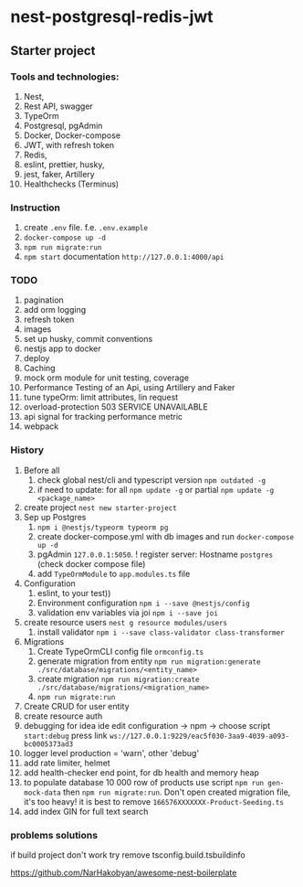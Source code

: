 # nest-postgresql-redis-jwt
## Starter project
### Tools and technologies:
1. Nest,
2. Rest API, swagger
3. TypeOrm
4. Postgresql, pgAdmin
5. Docker, Docker-compose
6. JWT, with refresh token
7. Redis,
8. eslint, prettier, husky,
9. jest, faker, Artillery
10. Healthchecks (Terminus)

### Instruction 
1. create `.env` file. f.e. `.env.example`
2. `docker-compose up -d`
3. `npm run migrate:run`
4. `npm start` documentation `http://127.0.0.1:4000/api`

### TODO
1. pagination
2. add orm logging
3. refresh token
4. images
5. set up husky, commit conventions
6. nestjs app to docker
7. deploy
8. Caching
9. mock orm module for unit testing, coverage
10. Performance Testing of an Api, using Artillery and Faker
11. tune typeOrm: limit attributes, lin request
12. overload-protection 503 SERVICE UNAVAILABLE
13. api signal for tracking performance metric
14. webpack

### History
1. Before all
   1. check global nest/cli and typescript version `npm outdated -g`
   2. if need to update: for all `npm update -g` or partial `npm update -g <package_name>`
2. create project `nest new starter-project`
3. Sep up Postgres
   1. `npm i @nestjs/typeorm typeorm pg`
   2. create docker-compose.yml with db images and run `docker-compose up -d`
   3. pgAdmin `127.0.0.1:5050`. ! register server: Hostname `postgres` (check docker compose file)
   4. add `TypeOrmModule` to `app.modules.ts` file
4. Configuration
   1. eslint, to your test))
   2. Environment configuration `npm i --save @nestjs/config`
   3. validation env variables via joi `npm i --save joi`
5. create resource users `nest g resource modules/users`
   1. install validator `npm i --save class-validator class-transformer`
6. Migrations
   1. Create TypeOrmCLI config file `ormconfig.ts`
   2. generate migration from entity `npm run migration:generate ./src/database/migrations/<entity_name>`
   3. create migration `npm run migration:create ./src/database/migrations/<migration_name>`
   4. `npm run migrate:run`
7. Create CRUD for user entity
8. create resource auth
9. debugging for idea ide edit configuration -> npm -> choose script `start:debug` press link `ws://127.0.0.1:9229/eac5f030-3aa9-4039-a093-bc0005373ad3`
10. logger level production = 'warn', other 'debug'
11. add rate limiter,  helmet 
12. add health-checker end point, for db health and memory heap 
13. to populate database 10 000 row of products use script `npm run gen-mock-data` then `npm run migrate:run`. Don't open created migration file, it's too heavy! it is best to remove `166576XXXXXXX-Product-Seeding.ts`
14. add index GIN for full text search


### problems solutions
if build project don't work try remove tsconfig.build.tsbuildinfo

https://github.com/NarHakobyan/awesome-nest-boilerplate
